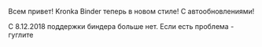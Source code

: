 Всем привет!
Kronka Binder теперь в новом стиле! С автообновлениями!

С 8.12.2018 поддержки биндера больше нет. Если есть проблема - гуглите
